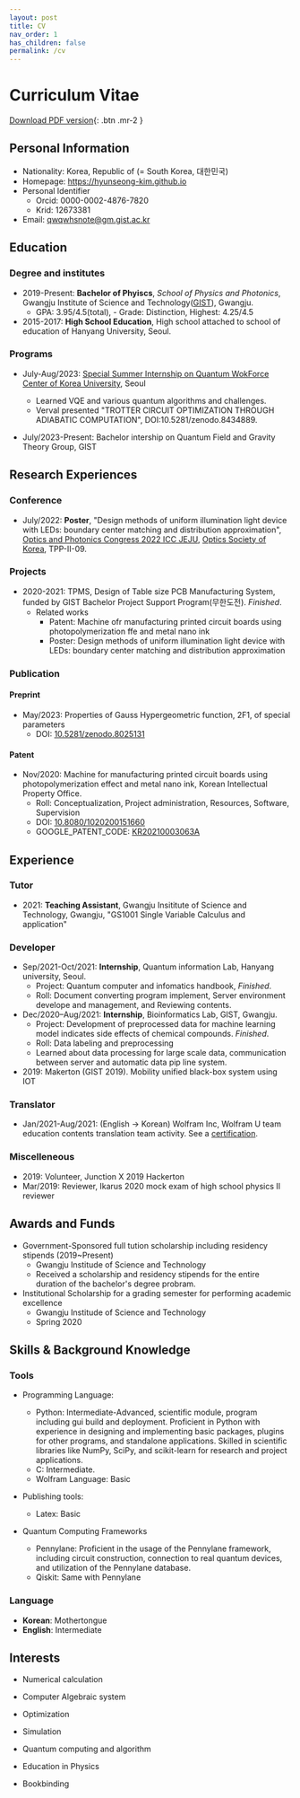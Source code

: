 ```yaml
---
layout: post
title: CV
nav_order: 1
has_children: false
permalink: /cv
---
```


# Curriculum Vitae

[Download PDF version](/docs/CV.pdf){: .btn .mr-2 }

## Personal Information

* Nationality: Korea, Republic of (= South Korea, 대한민국)
* Homepage: https://hyunseong-kim.github.io
* Personal Identifier
  * Orcid: 0000-0002-4876-7820
  * Krid: 12673381
* Email: qwqwhsnote@gm.gist.ac.kr
  
## Education

### Degree and institutes

* 2019-Present: **Bachelor of Phyiscs**, *School of Physics and Photonics*, Gwangju Institute of Science and Technology([GIST](https://www.gist.ac.kr/kr/main.html)), Gwangju.
    * GPA: 3.95/4.5(total),  - Grade: Distinction, Highest: 4.25/4.5 
* 2015-2017: **High School Education**, High school attached to school of education of Hanyang University, Seoul.

### Programs

* July-Aug/2023: [Special Summer Internship on Quantum WokForce Center of Korea University](https://qclab.korea.ac.kr/QCLab/index.php/Variational_Quantum_Algorithms:_Challenge_or_Excuse), Seoul
  * Learned VQE and various quantum algorithms and challenges.
  * Verval presented "TROTTER CIRCUIT OPTIMIZATION THROUGH ADIABATIC COMPUTATION", DOI:10.5281/zenodo.8434889.

* July/2023-Present: Bachelor intership on Quantum Field and Gravity Theory Group, GIST

## Research Experiences

### Conference

* July/2022: **Poster**, "Design methods of uniform illumination light device with LEDs: boundary center matching and distribution approximation", [Optics and Photonics Congress 2022 ICC JEJU](https://www.osk.or.kr/conference/event/index.php?cfrid=34), [Optics Society of Korea](https://www.osk.or.kr/), TPP-II-09.

### Projects

* 2020-2021: TPMS, Design of Table size PCB Manufacturing System, funded by GIST Bachelor Project Support Program(무한도전). *Finished*.
  * Related works
    * Patent: Machine ofr manufacturing printed circuit boards using photopolymerization ffe and metal nano ink
    * Poster: Design methods of uniform illumination light device with LEDs: boundary center matching and distribution approximation

### Publication

#### Preprint

* May/2023: Properties of Gauss Hypergeometric function, 2F1, of special parameters
  * DOI: [10.5281/zenodo.8025131](http://doi.org/10.5281/zenodo.8025131)

#### Patent

* Nov/2020: Machine for manufacturing printed circuit boards using photopolymerization effect and metal nano ink, Korean Intellectual Property Office.
  * Roll: Conceptualization, Project administration, Resources, Software, Supervision
  * DOI: [10.8080/1020200151660](http://doi.org/10.8080/1020200151660)
  * GOOGLE_PATENT_CODE: [KR20210003063A](https://patents.google.com/patent/KR20210003063A)


## Experience

### Tutor

* 2021: **Teaching Assistant**, Gwangju Insititute of Science and Technology, Gwangju, "GS1001 Single Variable Calculus and application"

### Developer

* Sep/2021-Oct/2021: **Internship**, Quantum information Lab, Hanyang university, Seoul.
  * Project: Quantum computer and infomatics handbook, *Finished*.
  * Roll: Document converting program implement, Server environment develope and management, and Reviewing contents.
* Dec/2020–Aug/2021: **Internship**, Bioinformatics Lab, GIST, Gwangju.
  * Project: Development of preprocessed data for machine learning model indicates side effects of chemical compounds. *Finished*.
  * Roll: Data labeling and preprocessing
  * Learned about data processing for large scale data, communication between server and automatic data pip line system.
* 2019: Makerton (GIST 2019). Mobility unified black-box system using IOT

### Translator

* Jan/2021-Aug/2021: (English -> Korean) Wolfram Inc, Wolfram U team education contents translation team activity. See a [certification](/resources/wol_certificaiton.pdf).

### Miscelleneous

* 2019: Volunteer, Junction X 2019 Hackerton
* Mar/2019: Reviewer, Ikarus 2020 mock exam of high school physics II reviewer

## Awards and Funds

* Government-Sponsored full tution scholarship including residency stipends (2019~Present)
  * Gwangju Institude of Science and Technology
  * Received a scholarship and residency stipends for the entire duration of the bachelor's degree probram.
* Institutional Scholarship for a grading semester for performing academic excellence
  * Gwangju Institude of Science and Technology
  * Spring 2020

## Skills & Background Knowledge

###  Tools

* Programming Language:
  * Python: Intermediate-Advanced, scientific module, program including gui build and deployment.
  Proficient in Python with experience in designing and implementing basic packages, plugins for other programs, and standalone applications. Skilled in scientific libraries like NumPy, SciPy, and scikit-learn for research and project applications.
  * C: Intermediate.
  * Wolfram Language: Basic
* Publishing tools:
  * Latex: Basic

* Quantum Computing Frameworks
  * Pennylane: Proficient in the usage of the Pennylane framework, including circuit construction, connection to real quantum devices, and utilization of the Pennylane database.
  * Qiskit: Same with Pennylane

### Language

* **Korean**: Mothertongue
* **English**: Intermediate 

## Interests

* Numerical calculation
* Computer Algebraic system
* Optimization
* Simulation
* Quantum computing and algorithm

* Education in Physics
* Bookbinding



